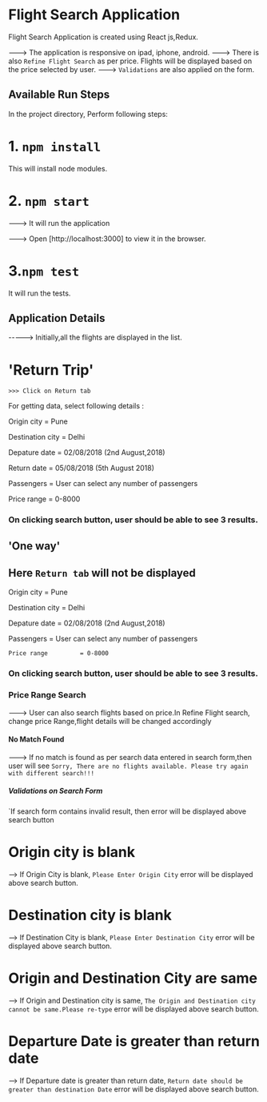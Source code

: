 # Flight Search Application
Flight Search Application is created using React js,Redux.

---> The application is responsive on ipad, iphone, android. 
---> There is also `Refine Flight Search` as per price. Flights will be displayed based on the price selected by user.
---> `Validations` are also applied on the form.

## Available Run Steps

In the project directory, Perform following steps:

# 1. `npm install`

   This will install node modules.

# 2. `npm start`

  ---> It will run the application

  ---> Open [http://localhost:3000]  to view it in the browser.


# 3.`npm test`

It will run the tests.

## Application Details

  -----> Initially,all the flights are displayed in the list.
  
  #  'Return Trip'  

    >>> Click on Return tab

   For getting data, select following details :

   Origin city         =  Pune

   Destination city    =  Delhi

   Depature date       = 02/08/2018  (2nd August,2018)

   Return date         =  05/08/2018 (5th August 2018)

   Passengers          =  User can select any number of passengers

   Price range         = 0-8000

   ### On clicking search button, user should be able to see 3 results.

## 'One way'

   ## Here `Return tab` will not be displayed

   Origin city         = Pune

   Destination city    = Delhi

   Depature date       = 02/08/2018  (2nd August,2018)

   Passengers          =  User can select any number of passengers

    Price range         = 0-8000

   ### On clicking search button, user should be able to see 3 results.

### Price Range Search 
  ---> User can also search flights based on price.In Refine Flight search, change price Range,flight
  details will be changed accordingly

#### No Match Found
---> If no match is found as per search data entered in search form,then user will see 
`Sorry, There are no flights available. Please try again with different search!!!`

##### Validations on Search Form

`If search form contains invalid result, then error will be displayed above search button

# Origin city is blank
   --> If Origin City is blank, `Please Enter Origin City` error will be displayed above search button.

# Destination city is blank
   --> If Destination City is blank, `Please Enter Destination City` error will be displayed above search button.

# Origin and Destination City are same
   --> If Origin and Destination city is same, `The Origin and Destination city cannot be same.Please re-type` error will be displayed above search button.

# Departure Date is greater than return date
   --> If Departure date is greater than return date, `Return date should be greater than destination Date` error will be displayed above search button.

